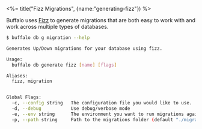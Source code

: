 <%= title("Fizz Migrations", {name:"generating-fizz"}) %>

Buffalo uses [Fizz](https://github.com/markbates/pop/blob/master/fizz%2FREADME.md) to generate migrations that are both easy to work with and work across multiple types of databases.

```bash
$ buffalo db g migration --help

Generates Up/Down migrations for your database using fizz.

Usage:
  buffalo db generate fizz [name] [flags]

Aliases:
  fizz, migration


Global Flags:
  -c, --config string   The configuration file you would like to use.
  -d, --debug           Use debug/verbose mode
  -e, --env string      The environment you want to run migrations against. Will use $GO_ENV if set. (default "development")
  -p, --path string     Path to the migrations folder (default "./migrations")
```
